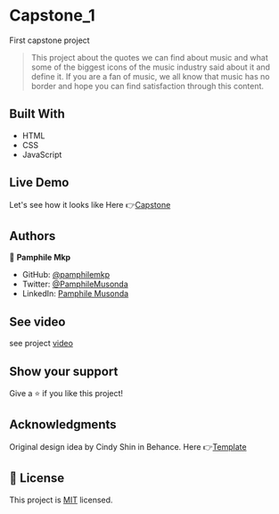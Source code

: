 # Capstone_1

First capstone project

> This project about the quotes we can find about music and what some of the biggest icons of the music industry  said about it and  define it. If you are a fan of music, we all know that music has no border  and hope you can find satisfaction through this content.

## Built With

- HTML
- CSS
- JavaScript

## Live Demo

Let's see how it looks like 
Here 👉[Capstone]( https://pamphilemkp.github.io/Capstone_1/)

## Authors

👤 **Pamphile Mkp**

- GitHub: [@pamphilemkp](https://github.com/pamphilemkp)
- Twitter: [@PamphileMusonda](https://twitter.com/PamphileMusonda)
- LinkedIn: [Pamphile Musonda](https://linkedin.com/in/pamphile-musonda-2bb8a9237)

## See video
see project [video](https://www.loom.com/share/fb6b4883652b4f1e9078f128dcf77a5c)

## Show your support

Give a ⭐️ if you like this project!

## Acknowledgments

Original design idea by Cindy Shin in Behance. 
Here 👉[Template](https://www.behance.net/gallery/29845175/CC-Global-Summit-2015)

## 📝 License

This project is [MIT](./MIT.md) licensed.
